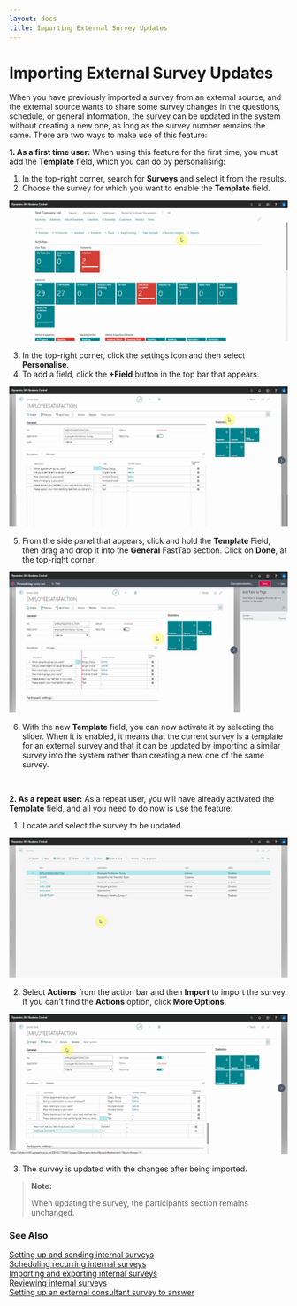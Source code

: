 ```yaml
---
layout: docs
title: Importing External Survey Updates
---
```


# Importing External Survey Updates

When you have previously imported a survey from an external source, and the external source wants to share some survey changes in the questions, schedule, or general information, the survey can be updated in the system without creating a new one, as long as the survey number remains the same. There are two ways to make use of this feature:

**1. As a first time user:**
When using this feature for the first time, you must add the **Template** field, which you can do by personalising:
1. In the top-right corner, search for **Surveys** and select it from the results.
2. Choose the survey for which you want to enable the **Template** field.

  ![](media/garagehive-internal-surveys201.gif)

3. In the top-right corner, click the settings icon and then select **Personalise**.
4. To add a field, click the **+Field** button in the top bar that appears.

  ![](media/garagehive-internal-surveys202.gif)

5. From the side panel that appears, click and hold the **Template** Field, then drag and drop it into the **General** FastTab section. Click on **Done**, at the top-right corner.

  ![](media/garagehive-internal-surveys203.gif)

6. With the new **Template** field, you can now activate it by selecting the slider. When it is enabled, it means that the current survey is a template for an external survey and that it can be updated by importing a similar survey into the system rather than creating a new one of the same survey.

<br>

**2. As a repeat user:**
As a repeat user, you will have already activated the **Template** field, and all you need to do now is use the feature:
1. Locate and select the survey to be updated. 

  ![](media/garagehive-internal-surveys204.gif)

2. Select **Actions** from the action bar and then **Import** to import the survey. If you can't find the **Actions** option, click **More Options**.

  ![](media/garagehive-internal-surveys205.gif)

3. The survey is updated with the changes after being imported.

> **Note:**
>
> When updating the survey, the participants section remains unchanged.

### **See Also**

[Setting up and sending internal surveys](garagehive-setting-up-and-sending-internal-surveys.html) \
[Scheduling recurring internal surveys](garagehive-scheduling-recurring-internal-surveys.html) \
[Importing and exporting internal surveys](garagehive-importing-and-exporting-internal-surveys.html) \
[Reviewing internal surveys](reviewing-internal-surveys.html) \
[Setting up an external consultant survey to answer](setting-up-an-external-consultant-survey-to-answer.html)